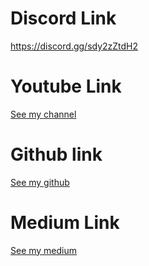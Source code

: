 # Discord Link
https://discord.gg/sdy2zZtdH2

# Youtube Link
[See my channel](https://www.youtube.com/channel/UCz2M7dLDdCy7m22RmI8ae_Q)

# Github link
[See my github](https://github.com/muondu)

# Medium Link
[See my medium](https://medium.com/@munenemuondu)